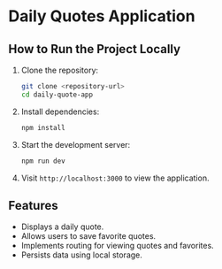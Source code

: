 # Daily Quotes Application

## How to Run the Project Locally

1. Clone the repository:
    ```bash / windows
    git clone <repository-url>
    cd daily-quote-app
    ```

2. Install dependencies:
    ```bash / windows
    npm install
    ```

3. Start the development server:
    ```bash / windows
    npm run dev
    ```

4. Visit `http://localhost:3000` to view the application.

## Features
- Displays a daily quote.
- Allows users to save favorite quotes.
- Implements routing for viewing quotes and favorites.
- Persists data using local storage.

